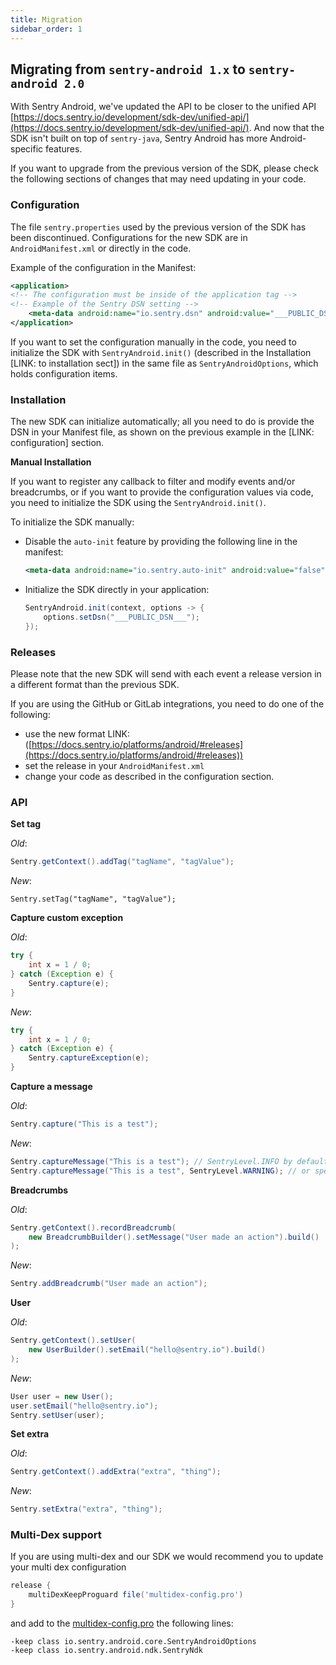 ```yaml
---
title: Migration
sidebar_order: 1
---
```


## Migrating from `sentry-android 1.x` to `sentry-android 2.0`

With Sentry Android, we've updated the API to be closer to the unified API [https://docs.sentry.io/development/sdk-dev/unified-api/](https://docs.sentry.io/development/sdk-dev/unified-api/). And now that the SDK isn't built on top of `sentry-java`, Sentry Android has more Android-specific features.

If you want to upgrade from the previous version of the SDK, please check the following sections of changes that may need updating in your code.

### Configuration

The file `sentry.properties` used by the previous version of the SDK has been discontinued. Configurations for the new SDK are in `AndroidManifest.xml` or directly in the code.

Example of the configuration in the Manifest:

```xml
<application>
<!-- The configuration must be inside of the application tag -->
<!-- Example of the Sentry DSN setting -->
    <meta-data android:name="io.sentry.dsn" android:value="___PUBLIC_DSN__" />
</application>
```

If you want to set the configuration manually in the code, you need to initialize the SDK with `SentryAndroid.init()`  (described in the Installation [LINK: to installation sect]) in the same file as `SentryAndroidOptions`, which holds configuration items.

### Installation

The new SDK can initialize automatically; all you need to do is provide the DSN in your Manifest file, as shown on the previous example in the [LINK: configuration] section.

**Manual Installation**

If you want to register any callback to filter and modify events and/or breadcrumbs, or if you want to provide the configuration values via code, you need to initialize the SDK using the `SentryAndroid.init()`.

To initialize the SDK manually:

- Disable the `auto-init` feature by providing the following line in the manifest:

    ```xml
    <meta-data android:name="io.sentry.auto-init" android:value="false" />
    ```

- Initialize the SDK directly in your application:

    ```java
    SentryAndroid.init(context, options -> {
        options.setDsn("___PUBLIC_DSN___");    
    });
    ```

### Releases

Please note that the new SDK will send with each event a release version in a different format than the previous SDK.

If you are using the GitHub or GitLab integrations, you need to do one of the following:

- use the new format LINK: ([https://docs.sentry.io/platforms/android/#releases](https://docs.sentry.io/platforms/android/#releases))
- set the release in your `AndroidManifest.xml`
- change your code as described in the configuration section.

### API

**Set tag**

*Old*:

```java
Sentry.getContext().addTag("tagName", "tagValue");
```

*New*:

    Sentry.setTag("tagName", "tagValue");

**Capture custom exception**

*Old*:

```java
try {
    int x = 1 / 0;
} catch (Exception e) {
    Sentry.capture(e);
}
```

*New*:

```java
try {
    int x = 1 / 0;
} catch (Exception e) {
    Sentry.captureException(e);
}
```

**Capture a message**

*Old*:

```java
Sentry.capture("This is a test");
```

*New*:

```java
Sentry.captureMessage("This is a test"); // SentryLevel.INFO by default
Sentry.captureMessage("This is a test", SentryLevel.WARNING); // or specific level 
```

**Breadcrumbs**

*Old*:

```java
Sentry.getContext().recordBreadcrumb(
    new BreadcrumbBuilder().setMessage("User made an action").build()
);
```

*New*:

```java
Sentry.addBreadcrumb("User made an action");
```

**User**

*Old*:

```java
Sentry.getContext().setUser(
    new UserBuilder().setEmail("hello@sentry.io").build()
);
```

*New*:

```java
User user = new User();
user.setEmail("hello@sentry.io");
Sentry.setUser(user); 
```

**Set extra**

*Old*:

```java
Sentry.getContext().addExtra("extra", "thing");
```

*New*:

```java
Sentry.setExtra("extra", "thing");
```

### Multi-Dex support

If you are using multi-dex and our SDK we would recommend you to update your multi dex configuration

```groovy
release {
    multiDexKeepProguard file('multidex-config.pro')
}
```

and add to the [multidex-config.pro](http://multidex-config.pro) the following lines:

```
-keep class io.sentry.android.core.SentryAndroidOptions
-keep class io.sentry.android.ndk.SentryNdk
```

